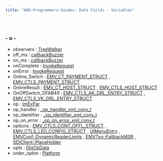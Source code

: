 ```yaml
---
title: "ADK-Programmers-Guides: Data Fields - Variables"
---
```


 

### - o -

- observers : <a href="classpackmanlib_1_1treewalk_1_1_tree_walker.md#a6b0642912968743133a34ab9d32e2285">TreeWalker</a>
- off_ms : <a href="titusstubs_8cpp.md#a315e38d494ea881708bf042a9ac4cf41">callbackBuzzer</a>
- on_ms : <a href="titusstubs_8cpp.md#a52e3714849f7ae5961db19854dbccd43">callbackBuzzer</a>
- onComplete : <a href="structvficpl_1_1_invoke_request.md#a3a5006085f62a34f5ea4e709822323f3">InvokeRequest</a>
- onError : <a href="structvficpl_1_1_invoke_request.md#addc4bd9453cc576ae552c587e3641ddc">InvokeRequest</a>
- Online_Switch : <a href="group___a_d_k___t_r_x___e_x_e_c.md#a21582d26b3baf84a6bf36e1597415195">EMV_CT_PAYMENT_STRUCT</a> , <a href="group___d_e_f___f_l_o_w___i_n_p_u_t.md#a21582d26b3baf84a6bf36e1597415195">EMV_CTLS_PAYMENT_STRUCT</a>
- OnlineResult : <a href="group___a_d_k___t_r_x___e_x_e_c.md#aa5f1fe97be1fb8a9c85bf53e241c4b7e">EMV_CT_HOST_STRUCT</a> , <a href="group___d_e_f___f_l_o_w___i_n_p_u_t.md#aa5f1fe97be1fb8a9c85bf53e241c4b7e">EMV_CTLS_HOST_STRUCT</a>
- OnOffSwitch_DFAB49 : <a href="group___d_e_f___c_o_n_f___a_p_p_l_i.md#a5493acb97631eeed9d74e6b051db1da0">EMV_CTLS_AK_DRL_ENTRY_STRUCT</a> , <a href="group___d_e_f___c_o_n_f___a_p_p_l_i.md#a5493acb97631eeed9d74e6b051db1da0">EMV_CTLS_VK_DRL_ENTRY_STRUCT</a>
- op : <a href="group__inf__util__public.md#af907ef6d33afb0a27d4ac427846d2c1d">ImExPar</a>
- op_handler : <a href="_v_h_q_xml_dictionary_8c.md#afb2c09b5520e56990a79acf3552bbd41">_op_handler_xml_conv_t</a>
- op_identifier : <a href="_v_h_q_xml_dictionary_8c.md#adeab2680545aeeb01b6e5dc965f73319">_op_identifier_xml_conv_t</a>
- op_on_error : <a href="_v_h_q_xml_dictionary_8c.md#acd30e276be79c78a541806e8241d1168">_op_on_error_xml_conv_t</a>
- options : <a href="group___d_e_f___f_l_o_w___i_n_p_u_t.md#aa6e0a0e8b728c3cc137ba2dfac41f277">EMV_CTLS_CONT_OFFL_STRUCT</a> , <a href="group___a_d_k___l_e_d.md#afbdd05b858b19a3f3cbe1933ac1ef34f">EMV_CTLS_LED_CONFIG_STRUCT</a> , <a href="namespacevfigui.md#a38d7865c032f7a7380c57cdf435a4cca">UIMenuEntry</a> , <a href="structvfisdi_1_1_e_m_v_conf.md#aa05f6399318ee41633b822ca07303438">EMVConf::DynamicReaderLimits</a> , <a href="structvfisdi_1_1_e_m_v_txn.md#aa05f6399318ee41633b822ca07303438">EMVTxn::FallbackMSR</a> , <a href="group__sdidata.md#a38d7865c032f7a7380c57cdf435a4cca">SDIClient::PlaceHolder</a>
- opts : <a href="struct_dlg_cb_data.md#a191f2528f846a0e450c4fae4054b8077">DlgCbData</a>
- order_optim : <a href="classpackmanlib_1_1platform_1_1_platform.md#a587c2655bf70050447b7419b04588f9b">Platform</a>
